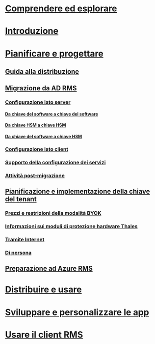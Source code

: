 # [Comprendere ed esplorare](/rights-management/understand-explore/azure-rights-management)
# [Introduzione](/rights-management/get-started/requirements-azure-rms)
# [Pianificare e progettare](./deployment-roadmap.md)
## [Guida alla distribuzione](./deployment-roadmap.md)
## [Migrazione da AD RMS](./migrate-from-ad-rms-to-azure-rms.md)
### [Configurazione lato server](./migrate-from-ad-rms-phase1.md)
#### [Da chiave del software a chiave del software](migrate-softwarekey-to-softwarekey.md)
#### [Da chiave HSM a chiave HSM](migrate-hsmkey-to-hsmkey.md)
#### [Da chiave del software a chiave HSM](migrate-softwarekey-to-hsmkey.md)
### [Configurazione lato client](./migrate-from-ad-rms-phase2.md)
### [Supporto della configurazione dei servizi](./migrate-from-ad-rms-phase3.md)
### [Attività post-migrazione](./migrate-from-ad-rms-phase4.md)
## [Pianificazione e implementazione della chiave del tenant](./plan-implement-tenant-key.md)
### [Prezzi e restrizioni della modalità BYOK](byok-price-restrictions.md)
### [Informazioni sui moduli di protezione hardware Thales](thales-hsm.md)
### [Tramite Internet](generate-tenant-key-internet.md)
### [Di persona](generate-tenant-key-in-person.md)
## [Preparazione ad Azure RMS](./prepare.md)
# [Distribuire e usare](/rights-management/deploy-use/activate-service)
# [Sviluppare e personalizzare le app](/rights-management/develop/developers-guide)
# [Usare il client RMS](/rights-management/rms-client/use-client)

<!--HONumber=Apr16_HO3-->


